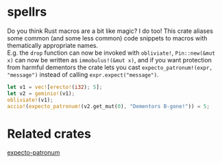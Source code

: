 # spellrs
Do you think Rust macros are a bit like magic? I do too!
This crate aliases some common (and some less common) code snippets to macros with thematically appropriate names.  
E.g. the `drop` function can now be invoked with `obliviate!`, `Pin::new(&mut x)` can now be written as `immobulus!(&mut x)`, and if you want protection from harmful dementors the crate lets you cast `expecto_patronum!(expr, "message")` instead of calling `expr.expect("message")`.

```rust
let v1 = vec![erecto!(i32); 5];
let v2 = geminio!(v1);
obliviate!(v1);
accio!(expecto_patronum!(v2.get_mut(0), "Dementors B-gone!")) = 5;
```

# Related crates
[expecto-patronum](https://crates.io/crates/expecto-patronum)